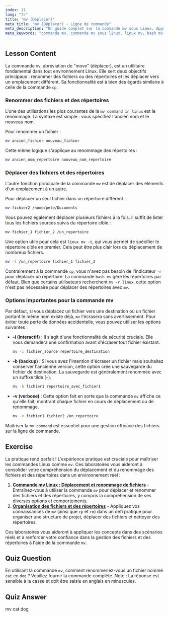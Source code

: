 ```yaml
---
index: 11
lang: "fr"
title: "mv (Déplacer)"
meta_title: "mv (Déplacer) - Ligne de commande"
meta_description: "Un guide complet sur la commande mv sous Linux. Apprenez à utiliser la commande bash mv pour déplacer et renommer des fichiers et des répertoires, utilisez des options comme linux mv -t, et évitez les écrasements accidentels."
meta_keywords: "commande mv, commande mv sous linux, linux mv, bash mv, mv -r linux, linux mv -t, déplacer fichiers, renommer fichiers, ligne de commande linux"
---
```


## Lesson Content

La commande `mv`, abréviation de "move" (déplacer), est un utilitaire fondamental dans tout environnement Linux. Elle sert deux objectifs principaux : renommer des fichiers ou des répertoires et les déplacer vers un emplacement différent. Sa fonctionnalité est à bien des égards similaire à celle de la commande `cp`.

### Renommer des fichiers et des répertoires

L'une des utilisations les plus courantes de la `mv command in linux` est le renommage. La syntaxe est simple : vous spécifiez l'ancien nom et le nouveau nom.

Pour renommer un fichier :

```bash
mv ancien_fichier nouveau_fichier
```

Cette même logique s'applique au renommage des répertoires :

```bash
mv ancien_nom_repertoire nouveau_nom_repertoire
```

### Déplacer des fichiers et des répertoires

L'autre fonction principale de la commande `mv` est de déplacer des éléments d'un emplacement à un autre.

Pour déplacer un seul fichier dans un répertoire différent :

```bash
mv fichier2 /home/pete/Documents
```

Vous pouvez également déplacer plusieurs fichiers à la fois. Il suffit de lister tous les fichiers sources suivis du répertoire cible :

```bash
mv fichier_1 fichier_2 /un_repertoire
```

Une option utile pour cela est `linux mv -t`, qui vous permet de spécifier le répertoire cible en premier. Cela peut être plus clair lors du déplacement de nombreux fichiers.

```bash
mv -t /un_repertoire fichier_1 fichier_2
```

Contrairement à la commande `cp`, vous n'avez pas besoin de l'indicateur `-r` pour déplacer un répertoire. La commande `bash mv` gère les répertoires par défaut. Bien que certains utilisateurs recherchent `mv -r linux`, cette option n'est pas nécessaire pour déplacer des répertoires avec `mv`.

### Options importantes pour la commande mv

Par défaut, si vous déplacez un fichier vers une destination où un fichier portant le même nom existe déjà, `mv` l'écrasera sans avertissement. Pour éviter toute perte de données accidentelle, vous pouvez utiliser les options suivantes :

- **-i (interactif)** : Il s'agit d'une fonctionnalité de sécurité cruciale. Elle vous demandera une confirmation avant d'écraser tout fichier existant.

  ```bash
  mv -i fichier_source repertoire_destination
  ```

- **-b (backup)** : Si vous avez l'intention d'écraser un fichier mais souhaitez conserver l'ancienne version, cette option crée une sauvegarde du fichier de destination. La sauvegarde est généralement renommée avec un suffixe tilde (`~`).

  ```bash
  mv -b fichier1 repertoire_avec_fichier1
  ```

- **-v (verbose)** : Cette option fait en sorte que la commande `mv` affiche ce qu'elle fait, montrant chaque fichier en cours de déplacement ou de renommage.

  ```bash
  mv -v fichier1 fichier2 /un_repertoire
  ```

Maîtriser la `mv command` est essentiel pour une gestion efficace des fichiers sur la ligne de commande.

## Exercise

La pratique rend parfait ! L'expérience pratique est cruciale pour maîtriser les commandes Linux comme `mv`. Ces laboratoires vous aideront à consolider votre compréhension du déplacement et du renommage des fichiers et des répertoires dans un environnement réel :

1.  **[Commande mv Linux : Déplacement et renommage de fichiers](https://labex.io/fr/labs/linux-linux-mv-command-file-moving-and-renaming-209743)** - Entraînez-vous à utiliser la commande `mv` pour déplacer et renommer des fichiers et des répertoires, y compris la compréhension de ses diverses options et comportements.
2.  **[Organisation des fichiers et des répertoires](https://labex.io/fr/labs/linux-organizing-files-and-directories-387877)** - Appliquez vos connaissances de `mv` (ainsi que `cp` et `rm`) dans un défi pratique pour organiser une structure de projet, déplacer des fichiers et nettoyer des répertoires.

Ces laboratoires vous aideront à appliquer les concepts dans des scénarios réels et à renforcer votre confiance dans la gestion des fichiers et des répertoires à l'aide de la commande `mv`.

## Quiz Question

En utilisant la commande `mv`, comment renommeriez-vous un fichier nommé `cat` en `dog` ? Veuillez fournir la commande complète. Note : La réponse est sensible à la casse et doit être saisie en anglais en minuscules.

## Quiz Answer

mv cat dog
